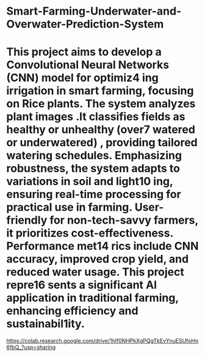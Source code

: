 # Smart-Farming-Underwater-and-Overwater-Prediction-System
# This project aims to develop a Convolutional Neural Networks (CNN) model for optimiz4 ing irrigation in smart farming, focusing on Rice plants. The system analyzes plant images .It classifies fields as healthy or unhealthy (over7 watered or underwatered) , providing tailored watering schedules. Emphasizing robustness, the system adapts to variations in soil and light10 ing, ensuring real-time processing for practical use in farming. User-friendly for non-tech-savvy farmers, it prioritizes cost-effectiveness. Performance met14 rics include CNN accuracy, improved crop yield, and reduced water usage. This project repre16 sents a significant AI application in traditional farming, enhancing efficiency and sustainabil1ity.
https://colab.research.google.com/drive/1hlf0NHPkXgPQgTkEvYnuESUfoHn6fbQ_?usp=sharing
